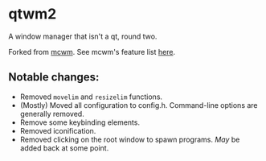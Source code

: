 # qtwm2

A window manager that isn't a qt, round two.

Forked from [mcwm](http://www.hack.org/mc/hacks/mcwm/). See mcwm's feature list [here](http://www.hack.org/mc/hacks/mcwm/features.html).

Notable changes:
---
* Removed `movelim` and `resizelim` functions. 
* (Mostly) Moved all configuration to config.h. Command-line options are generally removed.
* Remove some keybinding elements. 
* Removed iconification.
* Removed clicking on the root window to spawn programs. *May* be added back at some point.
